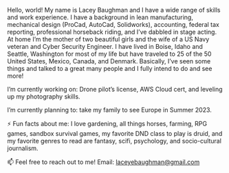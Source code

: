 Hello, world! My name is Lacey Baughman and I have a wide range of skills and work experience. I have a background in lean manufacturing, mechanical design (ProCad, AutoCad, Solidworks), accounting, federal tax reporting, professional horseback riding, and I’ve dabbled in stage acting. At home I’m the mother of two beautiful girls and the wife of a US Navy veteran and Cyber Security Engineer. I have lived in Boise, Idaho and Seattle, Washington for most of my life but have traveled to 25 of the 50 United States, Mexico, Canada, and Denmark. Basically, I’ve seen some things and talked to a great many people and I fully intend to do and see more! 

  I’m currently working on: Drone pilot’s license, AWS Cloud cert, and leveling up my photography skills.
  
  I’m currently planning to: take my family to see Europe in Summer 2023.
  
⚡ Fun facts about me: I love gardening, all things horses, farming, RPG games, sandbox survival games, my favorite DND class to play is druid, and my favorite genres to read are fantasy, scifi, psychology, and socio-cultural journalism.

📫 Feel free to reach out to me! Email: laceyebaughman@gmail.com

